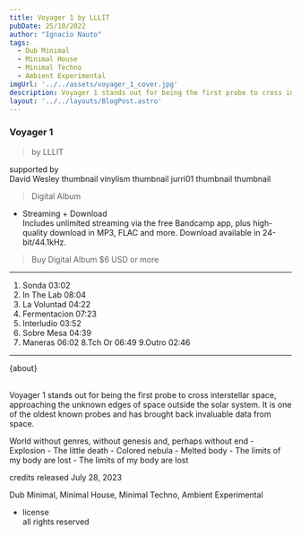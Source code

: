 ```yaml
---
title: Voyager 1 by LLLIT
pubDate: 25/10/2022
author: "Ignacio Nauto"
tags:
  - Dub Minimal
  - Minimal House
  - Minimal Techno
  - Ambient Experimental
imgUrl: '../../assets/voyager_1_cover.jpg'
description: Voyager 1 stands out for being the first probe to cross interstellar space, approaching the unknown edges of space outside the solar system. It is one of the oldest known probes and has brought back invaluable data from space.
layout: '../../layouts/BlogPost.astro'
---
```




### Voyager 1
 > by LLLIT


supported by<br>
David Wesley thumbnail vinylism thumbnail jurri01 thumbnail  thumbnail



> Digital Album
- Streaming + Download <br>
Includes unlimited streaming via the free Bandcamp app, plus high-quality download in MP3, FLAC and more.
Download available in 24-bit/44.1kHz.

>Buy Digital Album  $6 USD  or more
-----------------


1. Sonda 03:02
2. In The Lab 08:04
3. La Voluntad 04:22
4. Fermentacion 07:23
5. Interludio 03:52
6. Sobre Mesa 04:39
7. Maneras 06:02
8.Tch Or 06:49
9.Outro 02:46 
----------
<p>{about}</p> <br>
Voyager 1 stands out for being the first probe to cross interstellar space, approaching the unknown edges of space outside the solar system. It is one of the oldest known probes and has brought back invaluable data from space. <br>

World without genres, without genesis and, perhaps without end - Explosion - The little death - Colored nebula - Melted body - The limits of my body are lost - The limits of my body are lost <br>

credits
released July 28, 2023

Dub Minimal, Minimal House, Minimal Techno, Ambient Experimental <br>

- license <br>
all rights reserved